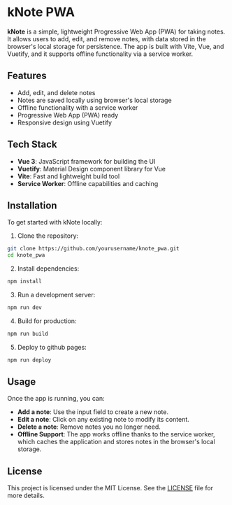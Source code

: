 # kNote PWA

**kNote** is a simple, lightweight Progressive Web App (PWA) for taking notes. It allows users to add, edit, and remove notes, with data stored in the browser's local storage for persistence. The app is built with Vite, Vue, and Vuetify, and it supports offline functionality via a service worker.

## Features

- Add, edit, and delete notes
- Notes are saved locally using browser's local storage
- Offline functionality with a service worker
- Progressive Web App (PWA) ready
- Responsive design using Vuetify

## Tech Stack

- **Vue 3**: JavaScript framework for building the UI
- **Vuetify**: Material Design component library for Vue
- **Vite**: Fast and lightweight build tool
- **Service Worker**: Offline capabilities and caching

## Installation

To get started with kNote locally:

1. Clone the repository:

```bash
git clone https://github.com/yourusername/knote_pwa.git
cd knote_pwa
```

2. Install dependencies:

```bash
npm install
```

3. Run a development server:

```bash
npm run dev
```

4. Build for production:

```bash
npm run build
```

5. Deploy to github pages:

```bash
npm run deploy
```

## Usage

Once the app is running, you can:

- **Add a note**: Use the input field to create a new note.
- **Edit a note**: Click on any existing note to modify its content.
- **Delete a note**: Remove notes you no longer need.
- **Offline Support**: The app works offline thanks to the service worker, which caches the application and stores notes in the browser's local storage.

## License

This project is licensed under the MIT License. See the [LICENSE](./LICENSE) file for more details.
